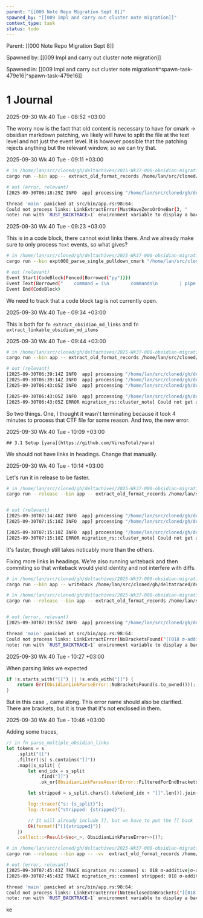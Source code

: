 ```yaml
---
parent: "[[000 Note Repo Migration Sept 8]]"
spawned_by: "[[009 Impl and carry out cluster note migration]]"
context_type: task
status: todo
---
```


Parent: [[000 Note Repo Migration Sept 8]]

Spawned by: [[009 Impl and carry out cluster note migration]]

Spawned in: [[009 Impl and carry out cluster note migration#^spawn-task-479e16|^spawn-task-479e16]]

# 1 Journal

2025-09-30 Wk 40 Tue - 08:52 +03:00

The worry now is the fact that old content is necessary to have for cmark $\to$ obsidian markdown patching, we likely will have to split the file at the text level and not just the event level. It is however possible that the patching rejects anything but the relevant window, so we can try that.

2025-09-30 Wk 40 Tue - 09:11 +03:00

```sh
# in /home/lan/src/cloned/gh/deltachives/2025-Wk37-000-obsidian-migration
cargo run --bin app -- extract_old_format_records /home/lan/src/cloned/gh/deltatraced/delta-trace/

# out (error, relevant)
[2025-09-30T06:18:29Z INFO  app] processing "/home/lan/src/cloned/gh/deltatraced/delta-trace/lan/topics/practice/ctf/topic/entries/2025/000 Solving Mountain and Dragon CTF.md"

thread 'main' panicked at src/bin/app.rs:98:64:
Could not process links: LinkExtractError(MustHaveZeroOrOneBar(3, "    command = (\n        commands\n        | pipe.OfIter[CommandData].filter(\n            lambda command: command.activation_byte == command_byte\n        )\n        | pipe.OfIter[CommandData].to_list()\n        | pipe.Of[List[CommandData"))
note: run with `RUST_BACKTRACE=1` environment variable to display a backtrace
```


2025-09-30 Wk 40 Tue - 09:23 +03:00

This is in a code block, there cannot exist links there. And we already make sure to only process `Text` events, so what gives?

```sh
# in /home/lan/src/cloned/gh/deltachives/2025-Wk37-000-obsidian-migration
cargo run --bin expt000_parse_single_pulldown_cmark "/home/lan/src/cloned/gh/deltatraced/delta-trace/lan/topics/practice/ctf/topic/entries/2025/000 Solving Mountain and Dragon CTF.md" | less

# out (relevant)
Event Start(CodeBlock(Fenced(Borrowed("py"))))
Event Text(Borrowed("    command = (\n        commands\n        | pipe.OfIter[CommandData].filter(\n            lambda command: command.activation_byte == command_byte\n        )\n        | pipe.OfIter[CommandData].to_list()\n        | pipe.Of[List[CommandData]].map(lambda lst: lst[0] if len(lst) == 1 else None)\n    )\n\n    if command is None:\n        return (None, tape)\n"))
Event End(CodeBlock)
```

We need to track that a code block tag is not currently open.

2025-09-30 Wk 40 Tue - 09:34 +03:00

This is both for `fn extract_obsidian_md_links` and `fn extract_linkable_obsidian_md_items`

2025-09-30 Wk 40 Tue - 09:44 +03:00

```sh
# in /home/lan/src/cloned/gh/deltachives/2025-Wk37-000-obsidian-migration
cargo run --bin app -- extract_old_format_records /home/lan/src/cloned/gh/deltatraced/delta-trace/

# out (relevant)
[2025-09-30T06:39:14Z INFO  app] processing "/home/lan/src/cloned/gh/deltatraced/delta-trace/lan/topics/practice/tutorials/ai/tensorflow.org/entries/2025/000 Transformer Tensorflow Tutorial.md"
[2025-09-30T06:39:14Z INFO  app] processing "/home/lan/src/cloned/gh/deltatraced/delta-trace/lan/topics/practice/ctf/topic/entries/2025/000 Solving Mountain and Dragon CTF.md"
[2025-09-30T06:43:05Z INFO  app] processing "/home/lan/src/cloned/gh/deltatraced/delta-trace/lan/topics/practice/ctf/2025/google-ctf-2025/during/entries/000 overall.md"

[2025-09-30T06:43:05Z INFO  app] processing "/home/lan/src/cloned/gh/deltatraced/delta-trace/lan/topics/practice/ctf/2025/google-ctf-2025/during/topics/reversing/entries/000 Multiarch.md"
[2025-09-30T06:43:05Z ERROR migration_rs::cluster_note] Could not get any content within H2: [Start(Heading { level: H2, id: None, classes: [], attrs: [] }), Text(Borrowed("3.1 Setup ")), Start(Link { link_type: Inline, dest_url: Borrowed("https://github.com/VirusTotal/yara"), title: Borrowed(""), id: Borrowed("") }), Text(Borrowed("yara")), End(Link)]
```

So two things. One, I thought it wasn't terminating because it took 4 minutes to process that CTF file for some reason. And two, the new error.

2025-09-30 Wk 40 Tue - 10:09 +03:00

```
## 3.1 Setup [yara](https://github.com/VirusTotal/yara)
```

We should not have links in headings. Change that manually.

2025-09-30 Wk 40 Tue - 10:14 +03:00

Let's run it in release to be faster.

```sh
# in /home/lan/src/cloned/gh/deltachives/2025-Wk37-000-obsidian-migration
cargo run --release --bin app -- extract_old_format_records /home/lan/src/cloned/gh/deltatraced/delta-trace/


# out (relevant)
[2025-09-30T07:14:48Z INFO  app] processing "/home/lan/src/cloned/gh/deltatraced/delta-trace/lan/topics/practice/ctf/topic/entries/2025/000 Solving Mountain and Dragon CTF.md"
[2025-09-30T07:15:10Z INFO  app] processing "/home/lan/src/cloned/gh/deltatraced/delta-trace/lan/topics/practice/ctf/2025/google-ctf-2025/during/entries/000 overall.md"

[2025-09-30T07:15:10Z INFO  app] processing "/home/lan/src/cloned/gh/deltatraced/delta-trace/lan/topics/practice/ctf/2025/google-ctf-2025/during/topics/crypto/entries/003 NUMEROLOGY.md"
[2025-09-30T07:15:10Z ERROR migration_rs::cluster_note] Could not get any content within H2: [Start(Heading { level: H2, id: None, classes: [], attrs: [] }), Text(Borrowed("4.1 Setup ")), Start(Link { link_type: Inline, dest_url: Borrowed("https://github.com/RustCrypto/stream-ciphers/tree/master/chacha20"), title: Borrowed(""), id: Borrowed("") }), Text(Borrowed("gh RustCrypto chacha20")), End(Link)]
```

It's faster, though still takes noticably more than the others.

Fixing more links in headings. We're also running writeback and then commiting so that writeback would yield identity and not interfere with diffs.

```sh
# in /home/lan/src/cloned/gh/deltachives/2025-Wk37-000-obsidian-migration
cargo run --bin app -- writeback /home/lan/src/cloned/gh/deltatraced/delta-trace/
```

```sh
# in /home/lan/src/cloned/gh/deltachives/2025-Wk37-000-obsidian-migration
cargo run --release --bin app -- extract_old_format_records /home/lan/src/cloned/gh/deltatraced/delta-trace/


# out (error, relevant)
[2025-09-30T07:19:55Z INFO  app] processing "/home/lan/src/cloned/gh/deltatraced/delta-trace/lan/topics/study/books/math/2025/001 Probability - Theory and Examples/entries/2025/000 Starting out Probability Theory and Examples.md"

thread 'main' panicked at src/bin/app.rs:98:64:
Could not process links: LinkExtractError(NoBracketsFound("[[018 σ-additive|σ-additivity]], "))
note: run with `RUST_BACKTRACE=1` environment variable to display a backtrace
```

2025-09-30 Wk 40 Tue - 10:27 +03:00

When parsing links we expected

```rust
if !s.starts_with("[[") || !s.ends_with("]]") {
	return Err(ObsidianLinkParseError::NoBracketsFound(s.to_owned()));
}
```

But in this case `,`  came along. This error name should also be clarified. There are brackets, but it is true that it's not enclosed in them.

2025-09-30 Wk 40 Tue - 10:46 +03:00

Adding some traces,

```rust
// in fn parse_multiple_obsidian_links
let tokens = s
	.split("[[")
	.filter(|s| s.contains("]]"))
	.map(|s_split| {
		let end_idx = s_split
			.find("]]")
			.ok_or(ObsidianLinkParseAssertError::FilteredForEndBracketsMustBeFound)?;

		let stripped = s_split.chars().take(end_idx + "]]".len()).join("");

		log::trace!("s: {s_split}");
		log::trace!("stripped: {stripped}");

		// It will already include ]], but we have to put the [[ back
		Ok(format!("[[{stripped}"))
	})
	.collect::<Result<Vec<_>, ObsidianLinkParseError>>()?;
```

```sh
# in /home/lan/src/cloned/gh/deltachives/2025-Wk37-000-obsidian-migration
cargo run --release --bin app -- -vv  extract_old_format_records /home/lan/src/cloned/gh/deltatraced/delta-trace/

# out (error, relevant)
[2025-09-30T07:45:43Z TRACE migration_rs::common] s: 018 σ-additive|σ-additivity]], which means that for the corresponding set, when you take the measure of the union of two sets, it corresponds to adding the measures of each:
[2025-09-30T07:45:43Z TRACE migration_rs::common] stripped: 018 σ-additive|σ-additivity]], 

thread 'main' panicked at src/bin/app.rs:98:64:
Could not process links: LinkExtractError(NotEnclosedInBrackets("[[018 σ-additive|σ-additivity]], "))
note: run with `RUST_BACKTRACE=1` environment variable to display a backtrace
```

ke
